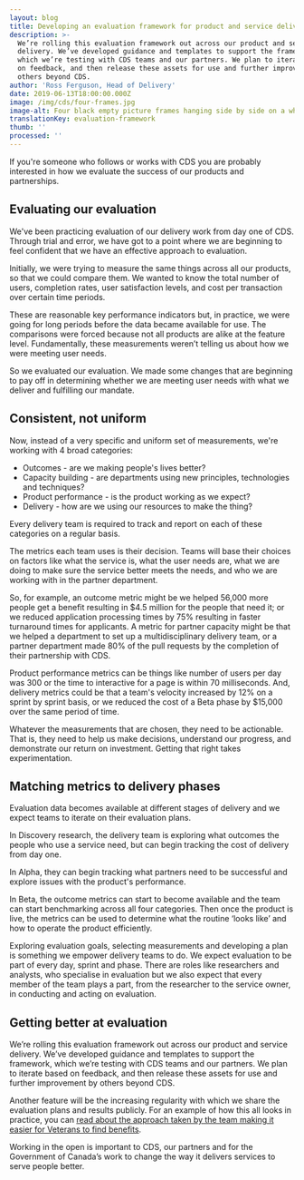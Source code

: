 ```yaml
---
layout: blog
title: Developing an evaluation framework for product and service delivery
description: >-
  We’re rolling this evaluation framework out across our product and service
  delivery. We’ve developed guidance and templates to support the framework,
  which we’re testing with CDS teams and our partners. We plan to iterate based
  on feedback, and then release these assets for use and further improvement by
  others beyond CDS.
author: 'Ross Ferguson, Head of Delivery'
date: 2019-06-13T18:00:00.000Z
image: /img/cds/four-frames.jpg
image-alt: Four black empty picture frames hanging side by side on a white wall.
translationKey: evaluation-framework
thumb: ''
processed: ''
---
```

If you're someone who follows or works with CDS you are probably interested in how we evaluate the success of our products and partnerships. 

## Evaluating our evaluation

We've been practicing evaluation of our delivery work from day one of CDS. Through trial and error, we have got to a point where we are beginning to feel confident that we have an effective approach to evaluation.

Initially, we were trying to measure the same things across all our products, so that we could compare them. We wanted to know the total number of users, completion rates, user satisfaction levels, and cost per transaction over certain time periods. 

These are reasonable key performance indicators but, in practice, we were going for long periods before the data became available for use. The comparisons were forced because not all products are alike at the feature level. Fundamentally, these measurements weren’t telling us about how we were meeting user needs.

So we evaluated our evaluation. We made some changes that are beginning to pay off in determining whether we are meeting user needs with what we deliver and fulfilling our mandate.

## Consistent, not uniform

Now, instead of a very specific and uniform set of measurements, we're working with 4 broad categories:

* Outcomes - are we making people's lives better?
* Capacity building - are departments using new principles, technologies and techniques?
* Product performance - is the product working as we expect?
* Delivery - how are we using our resources to make the thing?

Every delivery team is required to track and report on each of these categories on a regular basis. 

The metrics each team uses is their decision. Teams will base their choices on factors like what the service is, what the user needs are, what we are doing to make sure the service better meets the needs, and who we are working with in the partner department.

So, for example, an outcome metric might be we helped 56,000 more people  get a benefit resulting in $4.5 million for the people that need it; or we reduced application processing times by 75% resulting in faster turnaround times for applicants. A metric for partner capacity might be that we helped a department to set up a multidisciplinary delivery team, or a partner department made 80% of the pull requests by the completion of their partnership with CDS. 

Product performance metrics can be things like number of users per day was 300 or the time to interactive for a page is within 70 milliseconds. And, delivery metrics could be that a team's velocity increased by 12% on a sprint by sprint basis, or we reduced the cost of a Beta phase by $15,000 over the same period of time.

Whatever the measurements that are chosen, they need to be actionable. That is, they need to help us make decisions, understand our progress, and demonstrate our return on investment. Getting that right takes experimentation.

## Matching metrics to delivery phases

Evaluation data becomes available at different stages of delivery and we expect teams to iterate on their evaluation plans. 

In Discovery research, the delivery team is exploring what outcomes the people who use a service need, but can begin tracking the cost of delivery from day one. 

In Alpha, they can begin tracking what partners need to be successful and explore issues with the product's performance. 

In Beta, the outcome metrics can start to become available and the team can start benchmarking across all four categories. Then once the product is live, the metrics can be used to determine what the routine ‘looks like’ and how to operate the product efficiently. 

Exploring evaluation goals, selecting measurements and developing a plan is something we empower delivery teams to do. We expect evaluation to be part of every day, sprint and phase. There are roles like researchers and analysts, who specialise in evaluation but we also expect that every member of the team plays a part, from the researcher to the service owner, in conducting and acting on evaluation.

## Getting better at evaluation
We’re rolling this evaluation framework out across our product and service delivery. We’ve developed guidance and templates to support the framework, which we’re testing with CDS teams and our partners. We plan to iterate based on feedback, and then release these assets for use and further improvement by others beyond CDS.  

Another feature will be the increasing regularity with which we share the evaluation plans and results publicly. For an example of how this all looks in practice, you can [read about the approach taken by the team making it easier for Veterans to find benefits](https://digital.canada.ca/2019/04/24/how-we-measured-our-delivery-with-vac-and-why-its-useful/). 

Working in the open is important to CDS, our partners and for the Government of Canada’s work to change the way it delivers services to serve people better.
